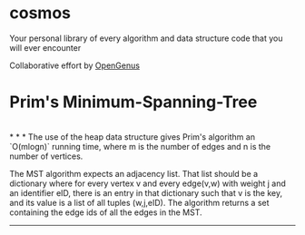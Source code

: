 # cosmos
Your personal library of every algorithm and data structure code that you will ever encounter

Collaborative effort by [OpenGenus](https://github.com/opengenus)

# Prim's Minimum-Spanning-Tree





<br>
* * *
The use of the heap data structure gives Prim's algorithm an `O(mlogn)` running time, where m is the number of edges and n is the number of vertices.

The MST algorithm expects an adjacency list. That list should be a dictionary where for every vertex v and every edge(v,w) with weight j and an identifier eID, there is an entry in that dictionary such that v is the key, and its value is a list of all tuples (w,j,eID). The algorithm returns a set containing the edge ids of all the edges in the MST.

* * *
<br>
